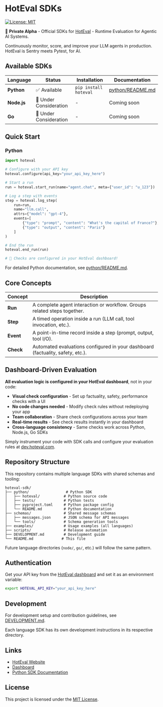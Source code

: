 # HotEval SDKs

[![License: MIT](https://img.shields.io/badge/License-MIT-yellow.svg)](LICENSE)

🎉 **Private Alpha** - Official SDKs for [HotEval](https://hoteval.com) - Runtime Evaluation for Agentic AI Systems.

Continuously monitor, score, and improve your LLM agents in production. HotEval is Sentry meets Pytest, for AI.

## Available SDKs

| Language | Status | Installation | Documentation |
|----------|--------|-------------|---------------|
| **Python** | ✅ Available | `pip install hoteval` | [python/README.md](python/README.md) |
| **Node.js** | 🔄 Under Consideration | - | Coming soon |
| **Go** | 🔄 Under Consideration | - | Coming soon |

## Quick Start

### Python

```python
import hoteval

# Configure with your API key
hoteval.configure(api_key="your_api_key_here")

# Start a run
run = hoteval.start_run(name="agent.chat", meta={"user_id": "u_123"})

# Log a step with events
step = hoteval.log_step(
    run=run,
    name="llm.call",
    attrs={"model": "gpt-4"},
    events=[
        {"type": "prompt", "content": "What's the capital of France?"},
        {"type": "output", "content": "Paris"}
    ]
)

# End the run
hoteval.end_run(run)

# 🎉 Checks are configured in your HotEval dashboard!
```

For detailed Python documentation, see [python/README.md](python/README.md).

## Core Concepts

| Concept | Description |
|---------|-------------|
| **Run** | A complete agent interaction or workflow. Groups related steps together. |
| **Step** | A timed operation inside a run (LLM call, tool invocation, etc.). |
| **Event** | A point-in-time record inside a step (prompt, output, tool I/O). |
| **Check** | Automated evaluations configured in your dashboard (factuality, safety, etc.). |

## Dashboard-Driven Evaluation

**All evaluation logic is configured in your HotEval dashboard**, not in your code:

- **Visual check configuration** - Set up factuality, safety, performance checks with a UI
- **No code changes needed** - Modify check rules without redeploying your app
- **Team collaboration** - Share check configurations across your team
- **Real-time results** - See check results instantly in your dashboard
- **Cross-language consistency** - Same checks work across Python, Node.js, Go SDKs

Simply instrument your code with SDK calls and configure your evaluation rules at [dev.hoteval.com](https://dev.hoteval.com).

## Repository Structure

This repository contains multiple language SDKs with shared schemas and tooling:

```
hoteval-sdk/
├── python/                 # Python SDK
│   ├── hoteval/           # Python source code
│   ├── tests/             # Python tests
│   ├── pyproject.toml     # Python package config
│   └── README.md          # Python documentation
├── schemas/               # Shared message schemas
│   ├── messages.json      # JSON schema for API messages
│   └── tools/             # Schema generation tools
├── examples/              # Usage examples (all languages)
├── scripts/               # Release automation
├── DEVELOPMENT.md         # Development guide
└── README.md             # This file
```

Future language directories (`node/`, `go/`, etc.) will follow the same pattern.

## Authentication

Get your API key from the [HotEval dashboard](https://hoteval.com/dashboard) and set it as an environment variable:

```bash
export HOTEVAL_API_KEY="your_api_key_here"
```

## Development

For development setup and contribution guidelines, see [DEVELOPMENT.md](DEVELOPMENT.md).

Each language SDK has its own development instructions in its respective directory.

## Links

- [HotEval Website](https://hoteval.com)
- [Dashboard](https://dev.hoteval.com)
- [Python SDK Documentation](python/README.md)

## License

This project is licensed under the [MIT License](LICENSE).
